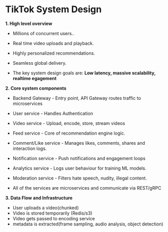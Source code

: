 # TikTok System Design
**1. High level overview**
- Millions of concurrent users..
- Real time video uploads and playback.
- Highly personalized recommendations.
- Seamless global delivery.

- The key system design goals are: **Low latency, massive scalability, realtime egagement**

**2. Core system components**
- Backend Gateway - Entry point, API Gateway routes traffic to microservices
- User service - Handles Authentication
- Video service - Upload, encode, store, stream videos
- Feed service - Core of recommendation engine logic.
- Comment/Like service - Manages likes, comments, shares and interaction logs.
- Notification service - Push notifications and engagement loops
- Analytics service - Logs user behaviour for training ML models.
- Moderation service - Filters hate speech, nudity, illegal content.

- All of the services are microservices and communicate via REST/gRPC

**3. Data Flow and Infrastructure**
- User uploads a video(chunked)
- Video is stored temporarily (Redis/s3)
- Video gets passed to encoding service
- metadata is extracted(frame sampling, audio analysis, object detection)
